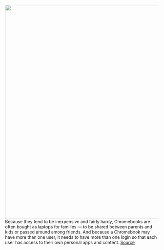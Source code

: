 <img src='https://cdn.vox-cdn.com/thumbor/iQEkZf8eoO7ivcOT81z9sNA_o3g=/0x0:2040x1360/1200x800/filters:focal(857x517:1183x843)/cdn.vox-cdn.com/uploads/chorus_image/image/70952228/derp1_2040.0.0.jpg' width='700px' /><br/>
Because they tend to be inexpensive and fairly hardy, Chromebooks are often bought as laptops for families — to be shared between parents and kids or passed around among friends. And because a Chromebook may have more than one user, it needs to have more than one login so that each user has access to their own personal apps and content.
<a href='https://www.theverge.com/23152274/chromebook-google-add-another-user-how-to'> Source <a/>